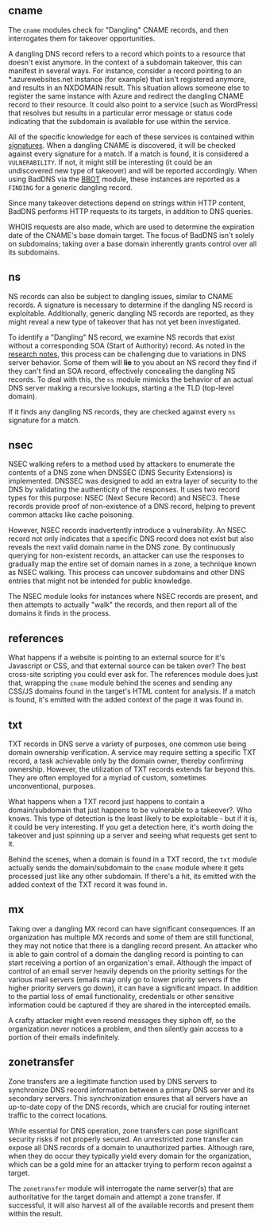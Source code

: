 ## cname

The `cname` modules check for "Dangling" CNAME records, and then interrogates them for takeover opportunities. 

A dangling DNS record refers to a record which points to a resource that doesn't exist anymore. In the context of a subdomain takeover, this can manifest in several ways. For instance, consider a record pointing to an \*.azurewebsites.net instance (for example) that isn't registered anymore, and results in an NXDOMAIN result. This situation allows someone else to register the same instance with Azure and redirect the dangling CNAME record to their resource.  It could also point to a service (such as WordPress) that resolves but results in a particular error message or status code indicating that the subdomain is available for use within the service.

All of the specific knowledge for each of these services is contained within [signatures](signatures.md). When a dangling CNAME is discovered, it will be checked against every signature for a match. If a match is found, it is considered a `VULNERABILITY`. If not, it might still be interesting (it could be an undiscovered new type of takeover) and will be reported accordingly. When using BadDNS via the [BBOT](https://github.com/blacklanternsecurity/bbot/) module, these instances are reported as a `FINDING` for a generic dangling record.

Since many takeover detections depend on strings within HTTP content, BadDNS performs HTTP requests to its targets, in addition to DNS queries.

WHOIS requests are also made, which are used to determine the expiration date of the CNAME's base domain target. The focus of BadDNS isn't solely on subdomains; taking over a base domain inherently grants control over all its subdomains.

## ns

NS records can also be subject to dangling issues, similar to CNAME records. A signature is necessary to determine if the dangling NS record is exploitable. Additionally, generic dangling NS records are reported, as they might reveal a new type of takeover that has not yet been investigated.

To identify a "Dangling" NS record, we examine NS records that exist without a corresponding SOA (Start of Authority) record. As noted in the [research notes](research.md), this process can be challenging due to variations in DNS server behavior. Some of them will **lie** to you about an NS record they find if they can't find an SOA record, effectively concealing the dangling NS records. To deal with this, the `ns` module mimicks the behavior of an actual DNS server making a recursive lookups, starting a the TLD (top-level domain). 

If it finds any dangling NS records, they are checked against every `ns` signature for a match.


## nsec

NSEC walking refers to a method used by attackers to enumerate the contents of a DNS zone when DNSSEC (DNS Security Extensions) is implemented. DNSSEC was designed to add an extra layer of security to the DNS by validating the authenticity of the responses. It uses two record types for this purpose: NSEC (Next Secure Record) and NSEC3. These records provide proof of non-existence of a DNS record, helping to prevent common attacks like cache poisoning.

However, NSEC records inadvertently introduce a vulnerability. An NSEC record not only indicates that a specific DNS record does not exist but also reveals the next valid domain name in the DNS zone. By continuously querying for non-existent records, an attacker can use the responses to gradually map the entire set of domain names in a zone, a technique known as NSEC walking. This process can uncover subdomains and other DNS entries that might not be intended for public knowledge.

The NSEC module looks for instances where NSEC records are present, and then attempts to actually "walk" the records, and then report all of the domains it finds in the process.

## references

What happens if a website is pointing to an external source for it's Javascript or CSS, and that external source can be taken over? The best cross-site scripting you could ever ask for. The references module does just that, wrapping the `cname` module behind the scenes and sending any CSS/JS domains found in the target's HTML content for analysis. If a match is found, it's emitted with the added context of the page it was found in.

## txt

TXT records in DNS serve a variety of purposes, one common use being domain ownership verification. A service may require setting a specific TXT record, a task achievable only by the domain owner, thereby confirming ownership. However, the utilization of TXT records extends far beyond this. They are often employed for a myriad of custom, sometimes unconventional, purposes.

What happens when a TXT record just happens to contain a domain/subdomain that just happens to be vulnerable to a takeover?. Who knows. This type of detection is the least likely to be exploitable - but if it is, it could be very interesting. If you get a detection here, it's worth doing the takeover and just spinning up a server and seeing what requests get sent to it.

Behind the scenes, when a domain is found in a TXT record, the `txt` module actually sends the domain/subdomain to the `cname` module where it gets processed just like any other subdomain. If there's a hit, its emitted with the added context of the TXT record it was found in. 

## mx

Taking over a dangling MX record can have significant consequences. If an organization has multiple MX records and some of them are still functional, they may not notice that there is a dangling record present. An attacker who is able to gain control of a domain the dangling record is pointing to can start receiving a portion of an organization's email. Although the impact of control of an email server heavily depends on the priority settings for the various mail servers (emails may only go to lower priority servers if the higher priority servers go down), it can have a significant impact. In addition to the partial loss of email functionality, credentials or other sensitive information could be captured if they are shared in the intercepted emails.

A crafty attacker might even resend messages they siphon off, so the organization never notices a problem, and then silently gain access to a portion of their emails indefinitely.

## zonetransfer

Zone transfers are a legitimate function used by DNS servers to synchronize DNS record information between a primary DNS server and its secondary servers. This synchronization ensures that all servers have an up-to-date copy of the DNS records, which are crucial for routing internet traffic to the correct locations.

While essential for DNS operation, zone transfers can pose significant security risks if not properly secured. An unrestricted zone transfer can expose all DNS records of a domain to unauthorized parties. Although rare, when they do occur they typically yield every domain for the organization, which can be a gold mine for an attacker trying to perform recon against a target.

The `zonetransfer` module will interrogate the name server(s) that are authoritative for the target domain and attempt a zone transfer. If successful, it will also harvest all of the available records and present them within the result.